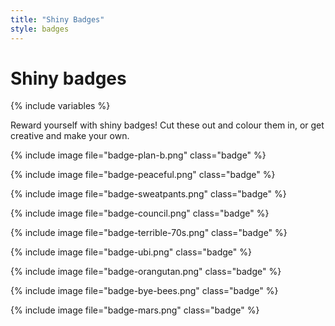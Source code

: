 ```yaml
---
title: "Shiny Badges"
style: badges
---
```


# Shiny badges

{% include variables %}

Reward yourself with shiny badges! Cut these out and colour them in, or get creative and make your own.

{% include image file="badge-plan-b.png" class="badge" %}

{% include image file="badge-peaceful.png" class="badge" %}

{% include image file="badge-sweatpants.png" class="badge" %}

{% include image file="badge-council.png" class="badge" %}

{% include image file="badge-terrible-70s.png" class="badge" %}

{% include image file="badge-ubi.png" class="badge" %}

{% include image file="badge-orangutan.png" class="badge" %}

{% include image file="badge-bye-bees.png" class="badge" %}

{% include image file="badge-mars.png" class="badge" %}
